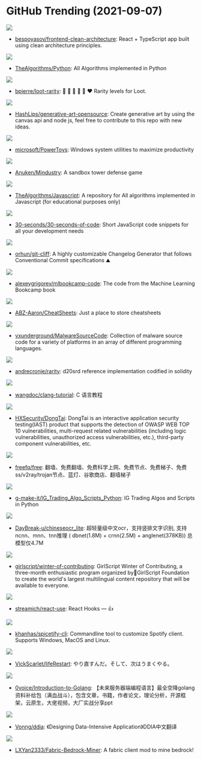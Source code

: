 # GitHub Trending (2021-09-07)

![](https://img.shields.io/badge/TypeScript-New%20194-green?style=flat-square&logo=appveyor)
- [bespoyasov/frontend-clean-architecture](https://github.com/bespoyasov/frontend-clean-architecture): React + TypeScript app built using clean architecture principles.

![](https://img.shields.io/badge/Python-New%20345-green?style=flat-square&logo=appveyor)
- [TheAlgorithms/Python](https://github.com/TheAlgorithms/Python): All Algorithms implemented in Python

![](https://img.shields.io/badge/TypeScript-New%2033-green?style=flat-square&logo=appveyor)
- [bpierre/loot-rarity](https://github.com/bpierre/loot-rarity): 🤍 💚 💙 💜 🧡 ❤️ Rarity levels for Loot.

![](https://img.shields.io/badge/JavaScript-New%2081-green?style=flat-square&logo=appveyor)
- [HashLips/generative-art-opensource](https://github.com/HashLips/generative-art-opensource): Create generative art by using the canvas api and node js, feel free to contribute to this repo with new ideas.

![](https://img.shields.io/badge/C%23-New%20213-green?style=flat-square&logo=appveyor)
- [microsoft/PowerToys](https://github.com/microsoft/PowerToys): Windows system utilities to maximize productivity

![](https://img.shields.io/badge/Java-New%20332-green?style=flat-square&logo=appveyor)
- [Anuken/Mindustry](https://github.com/Anuken/Mindustry): A sandbox tower defense game

![](https://img.shields.io/badge/JavaScript-New%20262-green?style=flat-square&logo=appveyor)
- [TheAlgorithms/Javascript](https://github.com/TheAlgorithms/Javascript): A repository for All algorithms implemented in Javascript (for educational purposes only)

![](https://img.shields.io/badge/JavaScript-New%20538-green?style=flat-square&logo=appveyor)
- [30-seconds/30-seconds-of-code](https://github.com/30-seconds/30-seconds-of-code): Short JavaScript code snippets for all your development needs

![](https://img.shields.io/badge/Rust-New%20237-green?style=flat-square&logo=appveyor)
- [orhun/git-cliff](https://github.com/orhun/git-cliff): A highly customizable Changelog Generator that follows Conventional Commit specifications ⛰️

![](https://img.shields.io/badge/Jupyter%20Notebook-New%20227-green?style=flat-square&logo=appveyor)
- [alexeygrigorev/mlbookcamp-code](https://github.com/alexeygrigorev/mlbookcamp-code): The code from the Machine Learning Bookcamp book

![](https://img.shields.io/badge/none-New%2043-green?style=flat-square&logo=appveyor)
- [ABZ-Aaron/CheatSheets](https://github.com/ABZ-Aaron/CheatSheets): Just a place to store cheatsheets

![](https://img.shields.io/badge/Assembly-New%20325-green?style=flat-square&logo=appveyor)
- [vxunderground/MalwareSourceCode](https://github.com/vxunderground/MalwareSourceCode): Collection of malware source code for a variety of platforms in an array of different programming languages.

![](https://img.shields.io/badge/Solidity-New%2031-green?style=flat-square&logo=appveyor)
- [andrecronje/rarity](https://github.com/andrecronje/rarity): d20srd reference implementation codified in solidity

![](https://img.shields.io/badge/none-New%20171-green?style=flat-square&logo=appveyor)
- [wangdoc/clang-tutorial](https://github.com/wangdoc/clang-tutorial): C 语言教程

![](https://img.shields.io/badge/Shell-New%2027-green?style=flat-square&logo=appveyor)
- [HXSecurity/DongTai](https://github.com/HXSecurity/DongTai): DongTai is an interactive application security testing(IAST) product that supports the detection of OWASP WEB TOP 10 vulnerabilities, multi-request related vulnerabilities (including logic vulnerabilities, unauthorized access vulnerabilities, etc.), third-party component vulnerabilities, etc.

![](https://img.shields.io/badge/none-New%2073-green?style=flat-square&logo=appveyor)
- [freefq/free](https://github.com/freefq/free): 翻墙、免费翻墙、免费科学上网、免费节点、免费梯子、免费ss/v2ray/trojan节点、蓝灯、谷歌商店、翻墙梯子

![](https://img.shields.io/badge/Python-New%2019-green?style=flat-square&logo=appveyor)
- [g-make-it/IG_Trading_Algo_Scripts_Python](https://github.com/g-make-it/IG_Trading_Algo_Scripts_Python): IG Trading Algos and Scripts in Python

![](https://img.shields.io/badge/C%2B%2B-New%2035-green?style=flat-square&logo=appveyor)
- [DayBreak-u/chineseocr_lite](https://github.com/DayBreak-u/chineseocr_lite): 超轻量级中文ocr，支持竖排文字识别, 支持ncnn、mnn、tnn推理 ( dbnet(1.8M) + crnn(2.5M) + anglenet(378KB)) 总模型仅4.7M

![](https://img.shields.io/badge/none-New%2026-green?style=flat-square&logo=appveyor)
- [girlscript/winter-of-contributing](https://github.com/girlscript/winter-of-contributing): GirlScript Winter of Contributing, a three-month enthusiastic program organized by🧡GirlScript Foundation to create the world's largest multilingual content repository that will be available to everyone.

![](https://img.shields.io/badge/TypeScript-New%2040-green?style=flat-square&logo=appveyor)
- [streamich/react-use](https://github.com/streamich/react-use): React Hooks — 👍

![](https://img.shields.io/badge/JavaScript-New%2083-green?style=flat-square&logo=appveyor)
- [khanhas/spicetify-cli](https://github.com/khanhas/spicetify-cli): Commandline tool to customize Spotify client. Supports Windows, MacOS and Linux.

![](https://img.shields.io/badge/JavaScript-New%20712-green?style=flat-square&logo=appveyor)
- [VickScarlet/lifeRestart](https://github.com/VickScarlet/lifeRestart): やり直すんだ。そして、次はうまくやる。

![](https://img.shields.io/badge/none-New%20226-green?style=flat-square&logo=appveyor)
- [0voice/Introduction-to-Golang](https://github.com/0voice/Introduction-to-Golang): 【未来服务器端编程语言】最全空降golang资料补给包（满血战斗），包含文章，书籍，作者论文，理论分析，开源框架，云原生，大佬视频，大厂实战分享ppt

![](https://img.shields.io/badge/Python-New%2046-green?style=flat-square&logo=appveyor)
- [Vonng/ddia](https://github.com/Vonng/ddia): 《Designing Data-Intensive Application》DDIA中文翻译

![](https://img.shields.io/badge/Java-New%2016-green?style=flat-square&logo=appveyor)
- [LXYan2333/Fabric-Bedrock-Miner](https://github.com/LXYan2333/Fabric-Bedrock-Miner): A fabric client mod to mine bedrock!

